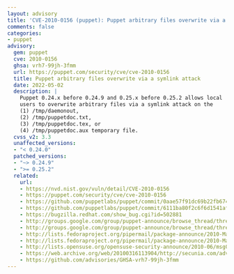 ```yaml
---
layout: advisory
title: 'CVE-2010-0156 (puppet): Puppet arbitrary files overwrite via a symlink attack'
comments: false
categories:
- puppet
advisory:
  gem: puppet
  cve: 2010-0156
  ghsa: vrh7-99jh-3fmm
  url: https://puppet.com/security/cve/cve-2010-0156
  title: Puppet arbitrary files overwrite via a symlink attack
  date: 2022-05-02
  description: |
    Puppet 0.24.x before 0.24.9 and 0.25.x before 0.25.2 allows local
    users to overwrite arbitrary files via a symlink attack on the
    (1) /tmp/daemonout,
    (2) /tmp/puppetdoc.txt,
    (3) /tmp/puppetdoc.tex, or
    (4) /tmp/puppetdoc.aux temporary file.
  cvss_v2: 3.3
  unaffected_versions:
  - "< 0.24.0"
  patched_versions:
  - "~> 0.24.9"
  - ">= 0.25.2"
  related:
    url:
    - https://nvd.nist.gov/vuln/detail/CVE-2010-0156
    - https://puppet.com/security/cve/cve-2010-0156
    - https://github.com/puppetlabs/puppet/commit/0aae57f91dc69b22fb674f8de3a13c22edd07128
    - https://github.com/puppetlabs/puppet/commit/6111ba80f2c6f6d1541af971f565119e6e03d77d
    - https://bugzilla.redhat.com/show_bug.cgi?id=502881
    - http://groups.google.com/group/puppet-announce/browse_thread/thread/4401823f6cbf6087
    - http://groups.google.com/group/puppet-announce/browse_thread/thread/73cd1b2896d986c2
    - http://lists.fedoraproject.org/pipermail/package-announce/2010-March/036083.html
    - http://lists.fedoraproject.org/pipermail/package-announce/2010-March/036166.html
    - http://lists.opensuse.org/opensuse-security-announce/2010-06/msg00001.html
    - https://web.archive.org/web/20100316113904/http://secunia.com/advisories/38766
    - https://github.com/advisories/GHSA-vrh7-99jh-3fmm
---
```

